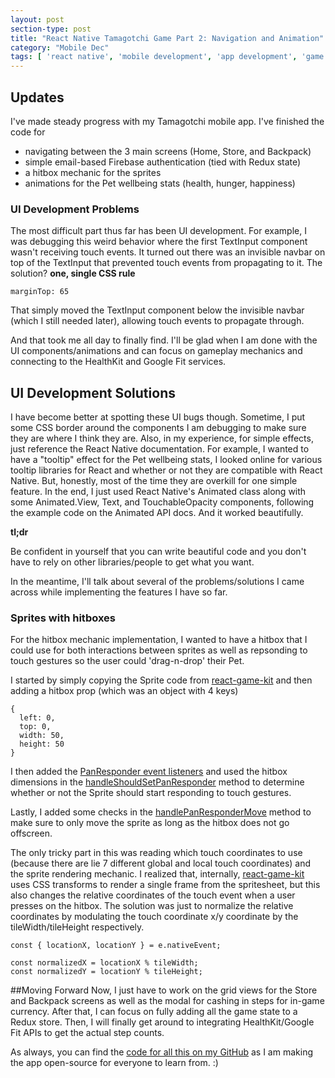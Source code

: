 ```yaml
---
layout: post
section-type: post
title: "React Native Tamagotchi Game Part 2: Navigation and Animation"
category: "Mobile Dec"
tags: [ 'react native', 'mobile development', 'app development', 'game', 'navigation', 'animation' ]
---
```


## Updates
I've made steady progress with my Tamagotchi mobile app. I've finished the
code for
- navigating between the 3 main screens (Home, Store, and Backpack)
- simple email-based Firebase authentication (tied with Redux state)
- a hitbox mechanic for the sprites
- animations for the Pet wellbeing stats (health, hunger, happiness)


### UI Development Problems
The most difficult part thus far has been UI development. For example, I was
debugging this weird behavior where the first TextInput component wasn't
receiving touch events. It turned out there was an invisible navbar on top of
the TextInput that prevented touch events from propagating to it. The solution?
**one, single CSS rule**

`
  marginTop: 65  
`

That simply moved the TextInput component below the invisible navbar (which I
still needed later), allowing touch events to propagate through.

And that took me all day to finally find. I'll be glad when I am done with the
UI components/animations and can focus on gameplay mechanics and connecting to
the HealthKit and Google Fit services.

## UI Development Solutions

I have become better at spotting these UI bugs though. Sometime, I put some CSS
border around the components I am debugging to make sure they are where I think
they are. Also, in my experience, for simple effects, just reference the React
Native documentation. For example, I wanted to have a "tooltip" effect for the
Pet wellbeing stats, I looked online for various tooltip libraries for React and
whether or not they are compatible with React Native. But, honestly, most of the
time they are overkill for one simple feature. In the end, I just used React
Native's Animated class along with some Animated.View, Text, and TouchableOpacity
components, following the example code on the Animated API docs.
And it worked beautifully.

**tl;dr**

Be confident in yourself that you can write beautiful code and you don't
have to rely on other libraries/people to get what you want.

In the meantime, I'll talk about several of the problems/solutions I came across
while implementing the features I have so far.

### Sprites with hitboxes

For the hitbox mechanic implementation, I wanted to have a hitbox that I could use for both interactions between sprites as well as repsonding to touch gestures so the user could 'drag-n-drop' their Pet.

I started by simply copying the Sprite code from
[react-game-kit](https://github.com/FormidableLabs/react-game-kit) and then
adding a hitbox prop (which was an object with 4 keys)

```
{
  left: 0,
  top: 0,
  width: 50,
  height: 50
}
```
I then added the [PanResponder event listeners](https://facebook.github.io/react-native/docs/panresponder.html) and used the hitbox dimensions in the [handleShouldSetPanResponder](https://facebook.github.io/react-native/docs/gesture-responder-system.html#responder-lifecycle) method to determine whether or not the Sprite should start responding to touch gestures.

Lastly, I added some checks in the [handlePanResponderMove](https://facebook.github.io/react-native/docs/panresponder.html) method to make sure to only move the sprite as long as the hitbox does not go offscreen.

The only tricky part in this was reading which touch coordinates to use (because there are lie 7 different global and local touch coordinates) and the sprite rendering mechanic. I realized that, internally, [react-game-kit](https://github.com/FormidableLabs/react-game-kit) uses CSS transforms to render a single frame from the spritesheet, but this also changes the relative coordinates of the touch event when a user presses on the hitbox. The solution was just to normalize the relative coordinates by modulating the touch coordinate x/y coordinate by the tileWidth/tileHeight respectively.

```
const { locationX, locationY } = e.nativeEvent;

const normalizedX = locationX % tileWidth;
const normalizedY = locationY % tileHeight;
```

##Moving Forward
Now, I just have to work on the grid views for the Store and Backpack screens as well as the modal for cashing in steps for in-game currency. After that, I can focus on fully adding all the game state to a Redux store. Then, I will finally get around to integrating HealthKit/Google Fit APIs to get the actual step counts.

As always, you can find the [code for all this on my GitHub](https://github.com/MishaShapo/CaGif) as I am making the app open-source for everyone to learn from. :)

